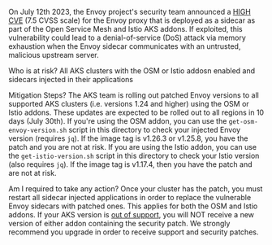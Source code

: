 On July 12th 2023, the Envoy project's security team announced a [HIGH CVE](https://github.com/envoyproxy/envoy/security/advisories/GHSA-jfxv-29pc-x22r) (7.5 CVSS scale) for the Envoy proxy that is deployed as a sidecar as part of the Open Service Mesh and Istio AKS addons. If exploited, this vulnerability could lead to a denial-of-service (DoS) attack via memory exhaustion when the Envoy sidecar communicates with an untrusted, malicious upstream server. 

Who is at risk?
All AKS clusters with the OSM or Istio addosn enabled and sidecars injected in their applications

Mitigation Steps?
The AKS team is rolling out patched Envoy versions to all supported AKS clusters (i.e. versions 1.24 and higher) using the OSM or Istio addons. These updates are expected to be rolled out to all regions in 10 days (July 30th). If you're using the OSM addon, you can use the `get-osm-envoy-version.sh` script in this directory to check your injected Envoy version (requires `jq`). If the image tag is v1.26.3 or v1.25.8, you have the patch and you are not at risk. If you are using the Istio addon, you can use the `get-istio-version.sh` script in this directory to check your Istio version (also requires `jq`). If the image tag is v1.17.4, then you have the patch and are not at risk.

Am I required to take any action?
Once your cluster has the patch, you must restart all sidecar injected applications in order to replace the vulnerable Envoy sidecars with patched ones. This applies for both the OSM and Istio addons. If your AKS version is [out of support](https://learn.microsoft.com/azure/aks/supported-kubernetes-versions), you will NOT receive a new version of either addon containing the security patch. We strongly recommend you upgrade in order to receive support and security patches.
